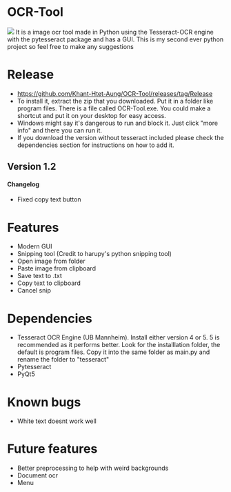 # OCR-Tool
<img src="https://drive.google.com/uc?id=1euxkv4WZxLdSLhbCowzhqfcCOqspuXy7">
It is a image ocr tool made in Python using the Tesseract-OCR engine with the pytesseract package and has a GUI. This is my second ever python project so feel free to make any suggestions

# Release
- https://github.com/Khant-Htet-Aung/OCR-Tool/releases/tag/Release
- To install it, extract the zip that you downloaded. Put it in a folder like program files. There is a file called OCR-Tool.exe. You could make a shortcut and put it on your desktop for easy access. 
- Windows might say it's dangerous to run and block it. Just click "more info" and there you can run it. 
- If you download the version without tesseract included please check the dependencies section for instructions on how to add it. 

## Version 1.2
#### Changelog
- Fixed copy text button


# Features
- Modern GUI
- Snipping tool (Credit to harupy's python snipping tool)
- Open image from folder 
- Paste image from clipboard
- Save text to .txt
- Copy text to clipboard
- Cancel snip

# Dependencies
- Tesseract OCR Engine (UB Mannheim). Install either version 4 or 5. 5 is recommended as it performs better. Look for the installlation folder, the default is program files. Copy it into the same folder as main.py and rename the folder to "tesseract"
- Pytesseract
- PyQt5

# Known bugs
- White text doesnt work well

# Future features
- Better preprocessing to help with weird backgrounds
- Document ocr
- Menu
